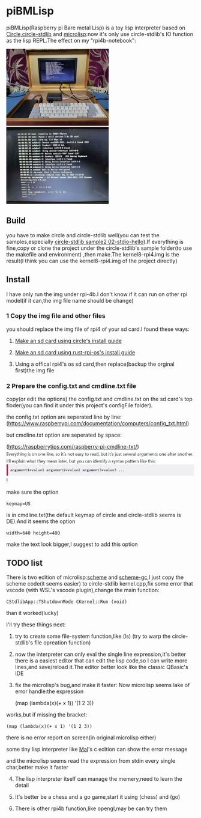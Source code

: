 # piBMLisp

piBMLisp(Raspberry pi Bare metal Lisp) is a toy lisp interpreter based on [Circle](https://github.com/rsta2/circle),[circle-stdlib](https://github.com/smuehlst/circle-stdlib) and [microlisp](https://github.com/lazear/microlisp):now it's only use circle-stdlib's IO function as the lisp REPL.The effect on my "rpi4b-notebook":

![1](./pic/5.jpg)![1](./pic/6.jpg)

## Build
you have to make circle and circle-stdlib well(you can test the samples,especially [circle-stdlib sample2 02-stdio-hello](https://github.com/smuehlst/circle-stdlib/tree/master/samples/02-stdio-hello)).If everything is fine,copy or clone the project under the circle-stdlib's sample folder(to use the makefile and environment) ,then make.The kernel8-rpi4.img is the result(I think you can use the kernel8-rpi4.img of the project directly)

## Install

I have only run the img under rpi-4b.I don't know if it can run on other rpi model(if it can,the img file name should be change)

### 1 Copy the img file and other files

you should replace the img file of rpi4 of your sd card.I found these ways:

1. [Make an sd card using circle's install guide](https://github.com/rsta2/circle?tab=readme-ov-file#installation)

2. [Make an sd card using rust-rpi-os's install guide](https://github.com/rust-embedded/rust-raspberrypi-OS-tutorials/tree/master/05_drivers_gpio_uart#rpi-4)

3. Using a offical rpi4's os sd card,then replace(backup the orginal first)the img file

### 2 Prepare the config.txt and cmdline.txt file

copy(or edit the options) the config.txt and cmdline.txt on the sd card's top floder(you can find it under this project's configFile folder).

the config.txt option are seperated line by line:
(https://www.raspberrypi.com/documentation/computers/config_txt.html)

but cmdline.txt option are seperated by space:

(https://raspberrytips.com/raspberry-pi-cmdline-txt/)
![1](./pic/1.JPG)!

make sure the option

    keymap=US

is in cmdline.txt(the default keymap of circle and circle-stdlib seems is DE).And it seems the option 

    width=640 height=480

make the text look bigger,I suggest to add this option

## TODO list

There is two edition of microlisp:[scheme](https://github.com/lazear/microlisp/tree/master/scheme) and [scheme-gc](https://github.com/lazear/microlisp/tree/master/scheme-gc),I just copy the scheme code(it seems easier) to circle-stdlib kernel.cpp,fix some error that vscode (with WSL's vscode plugin),change the main function:

    CStdlibApp::TShutdownMode CKernel::Run (void)

than it worked(lucky)

I'll try these things next:

1. try to create some file-system function,like (ls)
(try to warp the circle-stdlib's file opreation function)

2. now the interpreter can only eval the single line expression,it's better there is a easiest editor that can edit the lisp code,so I can write more lines,and save/reload it.The editor better look like the classic QBasic's IDE

3. fix the microlisp's bug,and make it faster:
Now microlisp seems lake of error handle:the expression

    (map (lambda(x)(+ x 1)) '(1 2 3))

works,but if missing the bracket:

    (map (lambda(x)(+ x 1) '(1 2 3))

there is no error report on screen(in original microlisp either)

some tiny lisp interpreter like [Mal](https://github.com/kanaka/mal)'s c edition can show the error message

and the microlisp seems read the expression from stdin every single char,better make it faster

4. The lisp interpreter itself can manage the memery,need to learn the detail

5. It's better be a chess and a go game,start it using (chess) and (go)

6. There is other rpi4b function,like opengl,may be can try them








